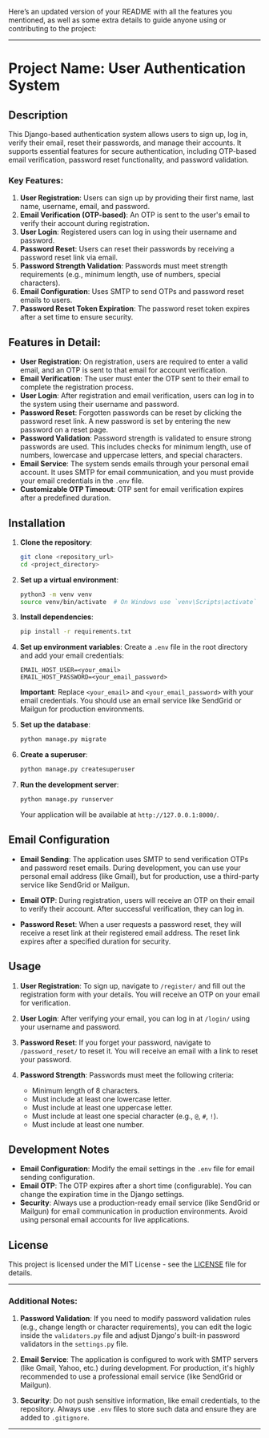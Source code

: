 Here’s an updated version of your README with all the features you mentioned, as well as some extra details to guide anyone using or contributing to the project:

---

# Project Name: User Authentication System

## Description
This Django-based authentication system allows users to sign up, log in, verify their email, reset their passwords, and manage their accounts. It supports essential features for secure authentication, including OTP-based email verification, password reset functionality, and password validation. 

### Key Features:
1. **User Registration**: Users can sign up by providing their first name, last name, username, email, and password.
2. **Email Verification (OTP-based)**: An OTP is sent to the user's email to verify their account during registration.
3. **User Login**: Registered users can log in using their username and password.
4. **Password Reset**: Users can reset their passwords by receiving a password reset link via email.
5. **Password Strength Validation**: Passwords must meet strength requirements (e.g., minimum length, use of numbers, special characters).
6. **Email Configuration**: Uses SMTP to send OTPs and password reset emails to users.
7. **Password Reset Token Expiration**: The password reset token expires after a set time to ensure security.

## Features in Detail:
- **User Registration**: On registration, users are required to enter a valid email, and an OTP is sent to that email for account verification.
- **Email Verification**: The user must enter the OTP sent to their email to complete the registration process.
- **User Login**: After registration and email verification, users can log in to the system using their username and password.
- **Password Reset**: Forgotten passwords can be reset by clicking the password reset link. A new password is set by entering the new password on a reset page.
- **Password Validation**: Password strength is validated to ensure strong passwords are used. This includes checks for minimum length, use of numbers, lowercase and uppercase letters, and special characters.
- **Email Service**: The system sends emails through your personal email account. It uses SMTP for email communication, and you must provide your email credentials in the `.env` file.
- **Customizable OTP Timeout**: OTP sent for email verification expires after a predefined duration.

## Installation

1. **Clone the repository**:
   ```bash
   git clone <repository_url>
   cd <project_directory>
   ```

2. **Set up a virtual environment**:
   ```bash
   python3 -m venv venv
   source venv/bin/activate  # On Windows use `venv\Scripts\activate`
   ```

3. **Install dependencies**:
   ```bash
   pip install -r requirements.txt
   ```

4. **Set up environment variables**:
   Create a `.env` file in the root directory and add your email credentials:
   ```plaintext
   EMAIL_HOST_USER=<your_email>
   EMAIL_HOST_PASSWORD=<your_email_password>
   ```

   **Important**: Replace `<your_email>` and `<your_email_password>` with your email credentials. You should use an email service like SendGrid or Mailgun for production environments.

5. **Set up the database**:
   ```bash
   python manage.py migrate
   ```

6. **Create a superuser**:
   ```bash
   python manage.py createsuperuser
   ```

7. **Run the development server**:
   ```bash
   python manage.py runserver
   ```

   Your application will be available at `http://127.0.0.1:8000/`.

## Email Configuration

- **Email Sending**: The application uses SMTP to send verification OTPs and password reset emails. During development, you can use your personal email address (like Gmail), but for production, use a third-party service like SendGrid or Mailgun.
  
- **Email OTP**: During registration, users will receive an OTP on their email to verify their account. After successful verification, they can log in.
  
- **Password Reset**: When a user requests a password reset, they will receive a reset link at their registered email address. The reset link expires after a specified duration for security.

## Usage

1. **User Registration**: To sign up, navigate to `/register/` and fill out the registration form with your details. You will receive an OTP on your email for verification.
   
2. **User Login**: After verifying your email, you can log in at `/login/` using your username and password.

3. **Password Reset**: If you forget your password, navigate to `/password_reset/` to reset it. You will receive an email with a link to reset your password.

4. **Password Strength**: Passwords must meet the following criteria:
   - Minimum length of 8 characters.
   - Must include at least one lowercase letter.
   - Must include at least one uppercase letter.
   - Must include at least one special character (e.g., `@`, `#`, `!`).
   - Must include at least one number.

## Development Notes

- **Email Configuration**: Modify the email settings in the `.env` file for email sending configuration.
- **Email OTP**: The OTP expires after a short time (configurable). You can change the expiration time in the Django settings.
- **Security**: Always use a production-ready email service (like SendGrid or Mailgun) for email communication in production environments. Avoid using personal email accounts for live applications.

## License

This project is licensed under the MIT License - see the [LICENSE](LICENSE) file for details.

---

### Additional Notes:
1. **Password Validation**: If you need to modify password validation rules (e.g., change length or character requirements), you can edit the logic inside the `validators.py` file and adjust Django's built-in password validators in the `settings.py` file.
   
2. **Email Service**: The application is configured to work with SMTP servers (like Gmail, Yahoo, etc.) during development. For production, it's highly recommended to use a professional email service (like SendGrid or Mailgun).

3. **Security**: Do not push sensitive information, like email credentials, to the repository. Always use `.env` files to store such data and ensure they are added to `.gitignore`.

---
